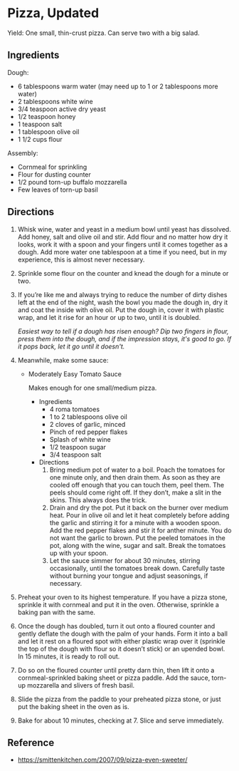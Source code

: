 # Pizza, Updated
Yield: One small, thin-crust pizza. Can serve two with a big salad.

## Ingredients
Dough:
* 6 tablespoons warm water (may need up to 1 or 2 tablespoons more water)
* 2 tablespoons white wine
* 3/4 teaspoon active dry yeast
* 1/2 teaspoon honey
* 1 teaspoon salt
* 1 tablespoon olive oil
* 1 1/2 cups flour

Assembly:
* Cornmeal for sprinkling
* Flour for dusting counter
* 1/2 pound torn-up buffalo mozzarella
* Few leaves of torn-up basil

## Directions
1. Whisk wine, water and yeast in a medium bowl until yeast has dissolved. Add honey, salt and olive oil and stir. Add flour and no matter how dry it looks, work it with a spoon and your fingers until it comes together as a dough. Add more water one tablespoon at a time if you need, but in my experience, this is almost never necessary.
2. Sprinkle some flour on the counter and knead the dough for a minute or two.
3. If you’re like me and always trying to reduce the number of dirty dishes left at the end of the night, wash the bowl you made the dough in, dry it and coat the inside with olive oil. Put the dough in, cover it with plastic wrap, and let it rise for an hour or up to two, until it is doubled.

    *Easiest way to tell if a dough has risen enough? Dip two fingers in flour, press them into the dough, and if the impression stays, it's good to go. If it pops back, let it go until it doesn't.*

4. Meanwhile, make some sauce:
    * Moderately Easy Tomato Sauce

        Makes enough for one small/medium pizza.
        * Ingredients
            * 4 roma tomatoes
            * 1 to 2 tablespoons olive oil
            * 2 cloves of garlic, minced
            * Pinch of red pepper flakes
            * Splash of white wine
            * 1/2 teaspoon sugar
            * 3/4 teaspoon salt
        * Directions
            1. Bring medium pot of water to a boil. Poach the tomatoes for one minute only, and then drain them. As soon as they are cooled off enough that you can touch them, peel them. The peels should come right off. If they don’t, make a slit in the skins. This always does the trick.
            2. Drain and dry the pot. Put it back on the burner over medium heat. Pour in olive oil and let it heat completely before adding the garlic and stirring it for a minute with a wooden spoon. Add the red pepper flakes and stir it for anther minute. You do not want the garlic to brown. Put the peeled tomatoes in the pot, along with the wine, sugar and salt. Break the tomatoes up with your spoon.
            3. Let the sauce simmer for about 30 minutes, stirring occasionally, until the tomatoes break down. Carefully taste without burning your tongue and adjust seasonings, if necessary.
5. Preheat your oven to its highest temperature. If you have a pizza stone, sprinkle it with cornmeal and put it in the oven. Otherwise, sprinkle a baking pan with the same.
6. Once the dough has doubled, turn it out onto a floured counter and gently deflate the dough with the palm of your hands. Form it into a ball and let it rest on a floured spot with either plastic wrap over it (sprinkle the top of the dough with flour so it doesn’t stick) or an upended bowl. In 15 minutes, it is ready to roll out.
7. Do so on the floured counter until pretty darn thin, then lift it onto a cornmeal-sprinkled baking sheet or pizza paddle. Add the sauce, torn-up mozzarella and slivers of fresh basil.
8. Slide the pizza from the paddle to your preheated pizza stone, or just put the baking sheet in the oven as is.
9. Bake for about 10 minutes, checking at 7. Slice and serve immediately.

## Reference
* https://smittenkitchen.com/2007/09/pizza-even-sweeter/
